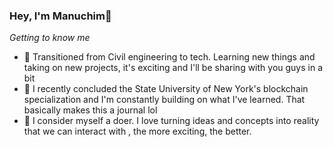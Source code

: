 ### Hey, I'm Manuchim👋
*Getting to know me*

- 🔭 Transitioned from Civil engineering to tech. Learning new things and taking on new projects, it's exciting and I'll be sharing with you guys in a bit
- 🌱 I recently concluded the State University of New York's blockchain specialization and I'm constantly building on what I've learned. That basically makes this a journal lol
- 👯 I consider myself a doer. I love turning ideas and concepts into reality that we can interact with , the more exciting, the better. 
